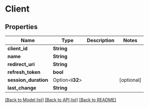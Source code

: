 # Client

## Properties

Name | Type | Description | Notes
------------ | ------------- | ------------- | -------------
**client_id** | **String** |  | 
**name** | **String** |  | 
**redirect_uri** | **String** |  | 
**refresh_token** | **bool** |  | 
**session_duration** | Option<**i32**> |  | [optional]
**last_change** | **String** |  | 

[[Back to Model list]](../README.md#documentation-for-models) [[Back to API list]](../README.md#documentation-for-api-endpoints) [[Back to README]](../README.md)


